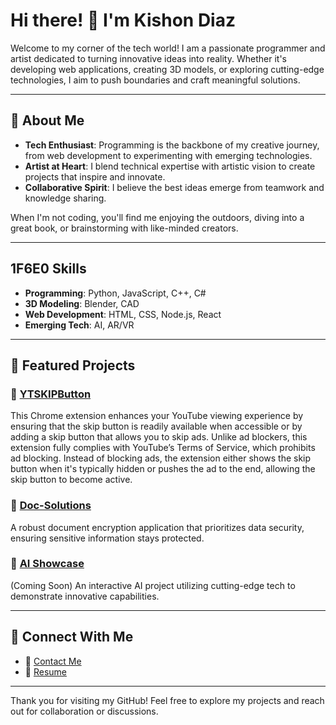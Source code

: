 # Hi there! 👋 I'm Kishon Diaz

Welcome to my corner of the tech world! I am a passionate programmer and artist dedicated to turning innovative ideas into reality. Whether it's developing web applications, creating 3D models, or exploring cutting-edge technologies, I aim to push boundaries and craft meaningful solutions.

---

## 🚀 About Me
- **Tech Enthusiast**: Programming is the backbone of my creative journey, from web development to experimenting with emerging technologies.
- **Artist at Heart**: I blend technical expertise with artistic vision to create projects that inspire and innovate.
- **Collaborative Spirit**: I believe the best ideas emerge from teamwork and knowledge sharing.

When I'm not coding, you'll find me enjoying the outdoors, diving into a great book, or brainstorming with like-minded creators.

---

## 1F6E0 Skills
- **Programming**: Python, JavaScript, C++, C#
- **3D Modeling**: Blender, CAD
- **Web Development**: HTML, CSS, Node.js, React
- **Emerging Tech**: AI, AR/VR

---

## 🌟 Featured Projects
### 🔗 [YTSKIPButton](https://chromewebstore.google.com/detail/ytskipbutton/epajgkidnfpaaciekooncbkjmjhkaapi)
This Chrome extension enhances your YouTube viewing experience by ensuring that the skip button is readily available when accessible or by adding a skip button that allows you to skip ads. Unlike ad blockers, this extension fully complies with YouTube’s Terms of Service, which prohibits ad blocking. Instead of blocking ads, the extension either shows the skip button when it's typically hidden or pushes the ad to the end, allowing the skip button to become active.

### 🔗 [Doc-Solutions](https://doc-solutions.com/)
A robust document encryption application that prioritizes data security, ensuring sensitive information stays protected.

### 🔗 [AI Showcase](https://kishondiaz.com)
(Coming Soon) An interactive AI project utilizing cutting-edge tech to demonstrate innovative capabilities.

---

## 🤝 Connect With Me
- 📧 [Contact Me](https://kishondiaz.com?page=contactme)
- 💼 [Resume](https://kishondiaz.com/assets/resume/Kishon%20Diaz%20Resume%20Template.docx)

---

Thank you for visiting my GitHub! Feel free to explore my projects and reach out for collaboration or discussions.
